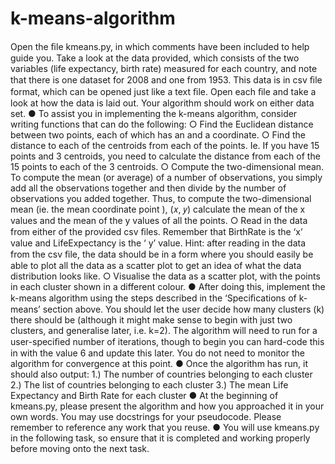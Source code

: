 # k-means-algorithm
Open the ﬁle kmeans.py, in which comments have been included to help
guide you.  Take a look at the data provided, which consists of the two
variables (life expectancy, birth rate) measured for each country, and note
that there is one dataset for 2008 and one from 1953. This data is in csv ﬁle
format, which can be opened just like a text ﬁle. Open each ﬁle and take a
look at how the data is laid out. Your algorithm should work on either data
set.
●
To assist you in implementing the k-means algorithm, consider writing
functions that can do the following:
○
Find the Euclidean distance between two points, each of which has
an and a coordinate.
○
Find the distance to each of the centroids from each of the points.
Ie. If you have 15 points and 3 centroids, you need to calculate the
distance from each of the 15 points to each of the 3 centroids.
○
Compute the two-dimensional mean. To compute the mean (or
average) of a number of observations, you simply add all the
observations together and then divide by the number of
observations you added together. Thus, to compute the
two-dimensional mean (ie. the mean coordinate point ),
(𝑥, 𝑦)
calculate the mean of the x values and the mean of the y values of
all the points.
○
Read in the data from either of the provided csv ﬁles. Remember
that BirthRate is the ‘x’ value and LifeExpectancy is the  ‘ y’ value.
Hint: after reading in the data from the csv ﬁle, the data should be
in a form where you should easily be able to plot all the data as a
scatter plot to get an idea of what the data distribution looks like.
○
Visualise the data as a scatter plot, with the points in each cluster
shown in a different colour.
●
After doing this, implement the k-means algorithm using the steps
described in the ‘Speciﬁcations of k-means’ section above. You should let
the user decide how many clusters (k) there should be (although it might
make sense to begin with just two clusters, and generalise later, i.e. k=2).
The algorithm will need to run for a user-speciﬁed number of iterations,
though to begin you can hard-code this in with the value 6 and update
this later. You do not need to monitor the algorithm for convergence at
this point.
●
Once the algorithm has run, it should also output:
1.) The number of countries belonging to each cluster
2.) The list of countries belonging to each cluster
3.) The mean Life Expectancy and Birth Rate for each cluster
●
At the beginning of kmeans.py, please present the algorithm and how
you approached it in your own words. You may use docstrings for your
pseudocode. Please remember to reference any work that you reuse.
●
You will use kmeans.py in the following task, so ensure that it is completed
and working properly before moving onto the next task.
